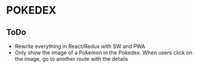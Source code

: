 # POKEDEX

## ToDo

* Rewrite everything in React/Redux with SW and PWA
* Only show the image of a Pokemon in the Pokedex. When users click on the image, go to another route with the details